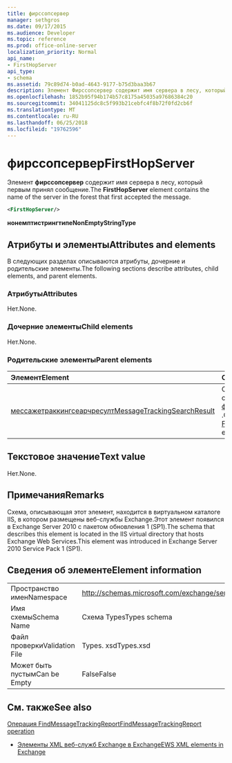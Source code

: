 ```yaml
---
title: фирссопсервер
manager: sethgros
ms.date: 09/17/2015
ms.audience: Developer
ms.topic: reference
ms.prod: office-online-server
localization_priority: Normal
api_name:
- FirstHopServer
api_type:
- schema
ms.assetid: 79c89d74-b0ad-4643-9177-b75d3baa3b67
description: Элемент Фирссопсервер содержит имя сервера в лесу, который первым принял сообщение.
ms.openlocfilehash: 1852b95f94b174b57c8175a45035a97686384c20
ms.sourcegitcommit: 34041125dc8c5f993b21cebfc4f8b72f0fd2cb6f
ms.translationtype: MT
ms.contentlocale: ru-RU
ms.lasthandoff: 06/25/2018
ms.locfileid: "19762596"
---
```

# <a name="firsthopserver"></a><span data-ttu-id="c00f2-103">фирссопсервер</span><span class="sxs-lookup"><span data-stu-id="c00f2-103">FirstHopServer</span></span>

<span data-ttu-id="c00f2-104">Элемент **фирссопсервер** содержит имя сервера в лесу, который первым принял сообщение.</span><span class="sxs-lookup"><span data-stu-id="c00f2-104">The **FirstHopServer** element contains the name of the server in the forest that first accepted the message.</span></span> 
  
```xml
<FirstHopServer/>
```

 <span data-ttu-id="c00f2-105">**нонемптистрингтипе**</span><span class="sxs-lookup"><span data-stu-id="c00f2-105">**NonEmptyStringType**</span></span>
## <a name="attributes-and-elements"></a><span data-ttu-id="c00f2-106">Атрибуты и элементы</span><span class="sxs-lookup"><span data-stu-id="c00f2-106">Attributes and elements</span></span>

<span data-ttu-id="c00f2-107">В следующих разделах описываются атрибуты, дочерние и родительские элементы.</span><span class="sxs-lookup"><span data-stu-id="c00f2-107">The following sections describe attributes, child elements, and parent elements.</span></span>
  
### <a name="attributes"></a><span data-ttu-id="c00f2-108">Атрибуты</span><span class="sxs-lookup"><span data-stu-id="c00f2-108">Attributes</span></span>

<span data-ttu-id="c00f2-109">Нет.</span><span class="sxs-lookup"><span data-stu-id="c00f2-109">None.</span></span>
  
### <a name="child-elements"></a><span data-ttu-id="c00f2-110">Дочерние элементы</span><span class="sxs-lookup"><span data-stu-id="c00f2-110">Child elements</span></span>

<span data-ttu-id="c00f2-111">Нет.</span><span class="sxs-lookup"><span data-stu-id="c00f2-111">None.</span></span>
  
### <a name="parent-elements"></a><span data-ttu-id="c00f2-112">Родительские элементы</span><span class="sxs-lookup"><span data-stu-id="c00f2-112">Parent elements</span></span>

|<span data-ttu-id="c00f2-113">**Элемент**</span><span class="sxs-lookup"><span data-stu-id="c00f2-113">**Element**</span></span>|<span data-ttu-id="c00f2-114">**Описание**</span><span class="sxs-lookup"><span data-stu-id="c00f2-114">**Description**</span></span>|
|:-----|:-----|
|[<span data-ttu-id="c00f2-115">мессажетраккингсеарчресулт</span><span class="sxs-lookup"><span data-stu-id="c00f2-115">MessageTrackingSearchResult</span></span>](messagetrackingsearchresult.md) <br/> |<span data-ttu-id="c00f2-116">Содержит один результат одного сообщения для элемента [финдмессажетраккингрепортреспонсе](findmessagetrackingreportresponse.md) .</span><span class="sxs-lookup"><span data-stu-id="c00f2-116">Contains a single message result for a [FindMessageTrackingReportResponse](findmessagetrackingreportresponse.md) element.</span></span>  <br/> |
   
## <a name="text-value"></a><span data-ttu-id="c00f2-117">Текстовое значение</span><span class="sxs-lookup"><span data-stu-id="c00f2-117">Text value</span></span>

<span data-ttu-id="c00f2-118">Нет.</span><span class="sxs-lookup"><span data-stu-id="c00f2-118">None.</span></span>
  
## <a name="remarks"></a><span data-ttu-id="c00f2-119">Примечания</span><span class="sxs-lookup"><span data-stu-id="c00f2-119">Remarks</span></span>

<span data-ttu-id="c00f2-120">Схема, описывающая этот элемент, находится в виртуальном каталоге IIS, в котором размещены веб-службы Exchange.Этот элемент появился в Exchange Server 2010 с пакетом обновления 1 (SP1).</span><span class="sxs-lookup"><span data-stu-id="c00f2-120">The schema that describes this element is located in the IIS virtual directory that hosts Exchange Web Services.This element was introduced in Exchange Server 2010 Service Pack 1 (SP1).</span></span>
  
## <a name="element-information"></a><span data-ttu-id="c00f2-121">Сведения об элементе</span><span class="sxs-lookup"><span data-stu-id="c00f2-121">Element information</span></span>

|||
|:-----|:-----|
|<span data-ttu-id="c00f2-122">Пространство имен</span><span class="sxs-lookup"><span data-stu-id="c00f2-122">Namespace</span></span>  <br/> |http://schemas.microsoft.com/exchange/services/2006/types  <br/> |
|<span data-ttu-id="c00f2-123">Имя схемы</span><span class="sxs-lookup"><span data-stu-id="c00f2-123">Schema Name</span></span>  <br/> |<span data-ttu-id="c00f2-124">Схема Types</span><span class="sxs-lookup"><span data-stu-id="c00f2-124">Types schema</span></span>  <br/> |
|<span data-ttu-id="c00f2-125">Файл проверки</span><span class="sxs-lookup"><span data-stu-id="c00f2-125">Validation File</span></span>  <br/> |<span data-ttu-id="c00f2-126">Types. xsd</span><span class="sxs-lookup"><span data-stu-id="c00f2-126">Types.xsd</span></span>  <br/> |
|<span data-ttu-id="c00f2-127">Может быть пустым</span><span class="sxs-lookup"><span data-stu-id="c00f2-127">Can be Empty</span></span>  <br/> |<span data-ttu-id="c00f2-128">False</span><span class="sxs-lookup"><span data-stu-id="c00f2-128">False</span></span>  <br/> |
   
## <a name="see-also"></a><span data-ttu-id="c00f2-129">См. также</span><span class="sxs-lookup"><span data-stu-id="c00f2-129">See also</span></span>



[<span data-ttu-id="c00f2-130">Операция FindMessageTrackingReport</span><span class="sxs-lookup"><span data-stu-id="c00f2-130">FindMessageTrackingReport operation</span></span>](findmessagetrackingreport-operation.md)


- [<span data-ttu-id="c00f2-131">Элементы XML веб-служб Exchange в Exchange</span><span class="sxs-lookup"><span data-stu-id="c00f2-131">EWS XML elements in Exchange</span></span>](ews-xml-elements-in-exchange.md)

